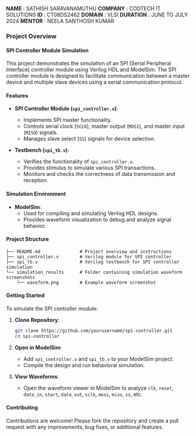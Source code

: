 **NAME** : SATHISH SARAVANAMUTHU
**COMPANY** : CODTECH IT SOLUTIONS
**ID** : CT08DS2462
**DOMAIN** : VLSI
**DURATION** : JUNE TO JULY 2024
**MENTOR** : NEELA SANTHOSH KUMAR

### Project Overview

#### SPI Controller Module Simulation

This project demonstrates the simulation of an SPI (Serial Peripheral Interface) controller module using Verilog HDL and ModelSim. The SPI controller module is designed to facilitate communication between a master device and multiple slave devices using a serial communication protocol.

#### Features

- **SPI Controller Module (`spi_controller.v`)**:
  - Implements SPI master functionality.
  - Controls serial clock (`SCLK`), master output (`MOSI`), and master input (`MISO`) signals.
  - Manages slave select (`SS`) signals for device selection.

- **Testbench (`spi_tb.v`)**:
  - Verifies the functionality of `spi_controller.v`.
  - Provides stimulus to simulate various SPI transactions.
  - Monitors and checks the correctness of data transmission and reception.

#### Simulation Environment

- **ModelSim**:
  - Used for compiling and simulating Verilog HDL designs.
  - Provides waveform visualization to debug and analyze signal behavior.

#### Project Structure

```
├── README.md               # Project overview and instructions
├── spi_controller.v        # Verilog module for SPI controller
├── spi_tb.v                # Verilog testbench for SPI controller simulation
└── simulation_results      # Folder containing simulation waveform screenshots
    └── waveform.png        # Example waveform screenshot
```

#### Getting Started

To simulate the SPI controller module:

1. **Clone Repository**:
   ```bash
   git clone https://github.com/yourusername/spi-controller.git
   cd spi-controller
   ```

2. **Open in ModelSim**:
   - Add `spi_controller.v` and `spi_tb.v` to your ModelSim project.
   - Compile the design and run behavioral simulation.

3. **View Waveforms**:
   - Open the waveform viewer in ModelSim to analyze `clk`, `reset`, `data_in`, `start`, `data_out`, `sclk`, `mosi`, `miso`, `ss`, etc.

#### Contributing

Contributions are welcome! Please fork the repository and create a pull request with any improvements, bug fixes, or additional features.



